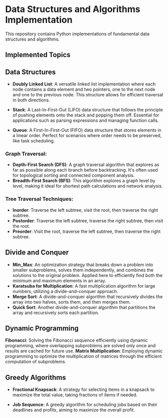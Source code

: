 # Data Structures and Algorithms Implementation
This repository contains Python implementations of fundamental data structures and algorithms.

## Implemented Topics
## Data Structures
- **Doubly Linked List**: A versatile linked list implementation where each node contains a data element and two pointers, one to the next node and one to the previous node. This structure allows for efficient traversal in both directions.

- **Stack**: A Last-In-First-Out (LIFO) data structure that follows the principle of pushing elements onto the stack and popping them off. Essential for applications such as parsing expressions and managing function calls.

- **Queue**: A First-In-First-Out (FIFO) data structure that stores elements in a linear order. Perfect for scenarios where order needs to be preserved, like task scheduling.

### Graph Traversal:
- **Depth-First Search (DFS)**: A graph traversal algorithm that explores as far as possible along each branch before backtracking. It's often used for topological sorting and connected component analysis.
- **Breadth-First Search (BFS)**: This algorithm explores a graph level by level, making it ideal for shortest path calculations and network analysis.

 ### Tree Traversal Techniques:

- **Inorder**: Traverse the left subtree, visit the root, then traverse the right subtree.
- **Postorder**: Traverse the left subtree, traverse the right subtree, then visit the root.
- **Preorder**: Visit the root, traverse the left subtree, then traverse the right subtree.
## Divide and Conquer
- **Min_Max**: An optimization strategy that breaks down a problem into smaller subproblems, solves them independently, and combines the solutions to the original problem. Applied here to efficiently find both the minimum and maximum elements in an array.
- **Karatsuba for Multiplication**: A fast multiplication algorithm for large numbers, utilizing a divide-and-conquer approach.
- **Merge Sort**: A divide-and-conquer algorithm that recursively divides the array into two halves, sorts them, and then merges them.
- **Quick Sort**: Another divide-and-conquer algorithm that partitions the array and recursively sorts each partition.
## Dynamic Programming
**Fibonacci**: Solving the Fibonacci sequence efficiently using dynamic programming, where overlapping subproblems are solved only once and results are cached for future use.
**Matrix Multiplication**: Employing dynamic programming to optimize the multiplication of matrices through the efficient computation of subproblems.

## **Greedy Algorithms**
- **Fractional Knapsack**: A strategy for selecting items in a knapsack to maximize the total value, taking fractions of items if needed.

- **Job Sequence**: A greedy algorithm for scheduling jobs based on their deadlines and profits, aiming to maximize the overall profit.
